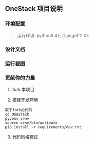 ## OneStack 项目说明

### 环境配置

> 运行环境: python3.4+, Django1.11.0+


### 设计文档


### 运行截图


### 贡献你的力量

1. fork 本项目


2. 搭建开发环境

```shell
取下fork的代码
cd OneStack
pyvenv venv
source venv/bin/activate
pip install -r requirements/dev.txt
```

3. 代码风格建议

